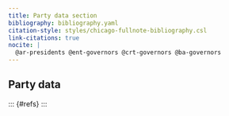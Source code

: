 ```yaml
---
title: Party data section
bibliography: bibliography.yaml
citation-style: styles/chicago-fullnote-bibliography.csl
link-citations: true
nocite: |
  @ar-presidents @ent-governors @crt-governors @ba-governors
---
```


Party data
----------

::: {#refs}
:::
